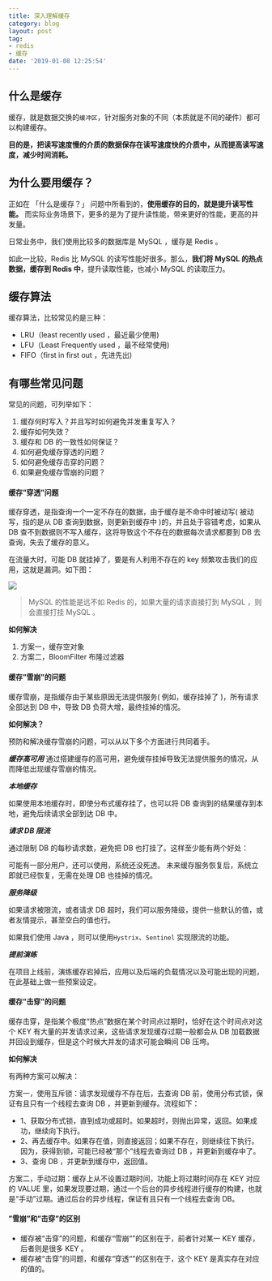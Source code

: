 ```yaml
---
title: 深入理解缓存
category: blog
layout: post
tag:
- redis
- 缓存
date: '2019-01-08 12:25:54'
---
```


## 什么是缓存
缓存，就是数据交换的`缓冲区`，针对服务对象的不同（本质就是不同的硬件）都可以构建缓存。

**目的是，把读写速度慢的介质的数据保存在读写速度快的介质中，从而提高读写速度，减少时间消耗。**

## 为什么要用缓存？
正如在 「什么是缓存？」 问题中所看到的，**使用缓存的目的，就是提升读写性能。** 而实际业务场景下，更多的是为了提升读性能，带来更好的性能，更高的并发量。

日常业务中，我们使用比较多的数据库是 MySQL ，缓存是 Redis 。

如此一比较，Redis 比 MySQL 的读写性能好很多。那么，**我们将 MySQL 的热点数据，缓存到 Redis 中**，提升读取性能，也减小 MySQL 的读取压力。

## 缓存算法

缓存算法，比较常见的是三种：

* LRU（least recently used ，最近最少使用)
* LFU（Least Frequently used ，最不经常使用)
* FIFO（first in first out ，先进先出)

## 有哪些常见问题

常见的问题，可列举如下：

1. 缓存何时写入？并且写时如何避免并发重复写入？
1. 缓存如何失效？
1. 缓存和 DB 的一致性如何保证？
1. 如何避免缓存穿透的问题？
1. 如何避免缓存击穿的问题？
1. 如果避免缓存雪崩的问题？

#### 缓存”穿透”问题

缓存穿透，是指查询一个一定不存在的数据，由于缓存是不命中时被动写( 被动写，指的是从 DB 查询到数据，则更新到缓存中 )的，并且处于容错考虑，如果从 DB 查不到数据则不写入缓存，这将导致这个不存在的数据每次请求都要到 DB 去查询，失去了缓存的意义。

在流量大时，可能 DB 就挂掉了，要是有人利用不存在的 key 频繁攻击我们的应用，这就是漏洞。如下图：

![](http://www.iocoder.cn/images/Cache/2019-11-21/01.png)

> MySQL 的性能是远不如 Redis 的，如果大量的请求直接打到 MySQL ，则会直接打挂 MySQL 。

**如何解决**
1. 方案一，缓存空对象
1. 方案二，BloomFilter 布隆过滤器

#### 缓存”雪崩”的问题

缓存雪崩，是指缓存由于某些原因无法提供服务( 例如，缓存挂掉了 )，所有请求全部达到 DB 中，导致 DB 负荷大增，最终挂掉的情况。

**如何解决？**

预防和解决缓存雪崩的问题，可以从以下多个方面进行共同着手。

***缓存高可用***
通过搭建缓存的高可用，避免缓存挂掉导致无法提供服务的情况，从而降低出现缓存雪崩的情况。

***本地缓存***

如果使用本地缓存时，即使分布式缓存挂了，也可以将 DB 查询到的结果缓存到本地，避免后续请求全部到达 DB 中。

***请求 DB 限流***

通过限制 DB 的每秒请求数，避免把 DB 也打挂了。这样至少能有两个好处：

可能有一部分用户，还可以使用，系统还没死透。
未来缓存服务恢复后，系统立即就已经恢复，无需在处理 DB 也挂掉的情况。

***服务降级***

如果请求被限流，或者请求 DB 超时，我们可以服务降级，提供一些默认的值，或者友情提示，甚至空白的值也行。

如果我们使用 Java ，则可以使用`Hystrix`、`Sentinel` 实现限流的功能。

***提前演练***

在项目上线前，演练缓存宕掉后，应用以及后端的负载情况以及可能出现的问题，在此基础上做一些预案设定。

#### 缓存”击穿”的问题

缓存击穿，是指某个极度“热点”数据在某个时间点过期时，恰好在这个时间点对这个 KEY 有大量的并发请求过来，这些请求发现缓存过期一般都会从 DB 加载数据并回设到缓存，但是这个时候大并发的请求可能会瞬间 DB 压垮。

**如何解决**

有两种方案可以解决：

方案一，使用互斥锁：请求发现缓存不存在后，去查询 DB 前，使用分布式锁，保证有且只有一个线程去查询 DB ，并更新到缓存。流程如下：
* 1、获取分布式锁，直到成功或超时。如果超时，则抛出异常，返回。如果成功，继续向下执行。
* 2、再去缓存中。如果存在值，则直接返回；如果不存在，则继续往下执行。因为，获得到锁，可能已经被“那个”线程去查询过 DB ，并更新到缓存中了。
* 3、查询 DB ，并更新到缓存中，返回值。

方案二，手动过期：缓存上从不设置过期时间，功能上将过期时间存在 KEY 对应的 VALUE 里，如果发现要过期，通过一个后台的异步线程进行缓存的构建，也就是“手动”过期。通过后台的异步线程，保证有且只有一个线程去查询 DB。

#### ”雪崩”和”击穿”的区别

* 缓存被“击穿”的问题，和缓存“雪崩“”的区别在于，前者针对某一 KEY 缓存，后者则是很多 KEY 。
* 缓存被“击穿”的问题，和缓存“穿透“”的区别在于，这个 KEY 是真实存在对应的值的。